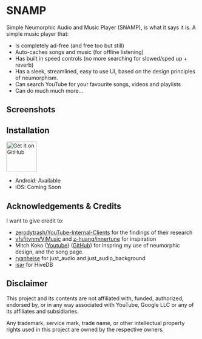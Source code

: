 
# SNAMP

Simple Neumorphic Audio and Music Player (SNAMP), is what it says it is. A simple music player that:

- Is completely ad-free (and free too but still)
- Auto-caches songs and music (for offline listening)
- Has built in speed controls (no more searching for slowed/sped up + reverb)
- Has a sleek, streamlined, easy to use UI, based on the design principles of neumorphism.
- Can search YouTube for your favourite songs, videos and playlists
- Can do much much more...


## Screenshots

## Installation
[<img src="https://github.com/machiav3lli/oandbackupx/blob/034b226cea5c1b30eb4f6a6f313e4dadcbb0ece4/badge_github.png"
    alt="Get it on GitHub"
    height="80">](https://github.com/adiirani/SNAMP/releases/tag/v0.0.1)

- Android: Available
- iOS: Coming Soon

## Acknowledgements & Credits


I want to give credit to:
- [zerodytrash/YouTube-Internal-Clients](https://github.com/zerodytrash/YouTube-Internal-Clients) for the findings of their research
- [vfsfitvnm/ViMusic](https://github.com/vfsfitvnm/ViMusic/tree/master) and [z-huang/innertune](https://github.com/z-huang/InnerTune) for inspiration
- Mitch Koko ([Youtube](https://www.youtube.com/c/MitchKoko)) ([GitHub](https://github.com/mitchkoko?tab=overview&from=2024-09-01&to=2024-09-30)) for inspring my use of neumorphic design, and the song page.
- [ryanheise](https://github.com/ryanheise/just_audio) for just_audio and just_audio_background
- [isar](https://github.com/isar/hive) for HiveDB
## Disclaimer

This project and its contents are not affiliated with, funded, authorized, endorsed by, or in any way associated with YouTube, Google LLC or any of its affiliates and subsidiaries.

Any trademark, service mark, trade name, or other intellectual property rights used in this project are owned by the respective owners.
